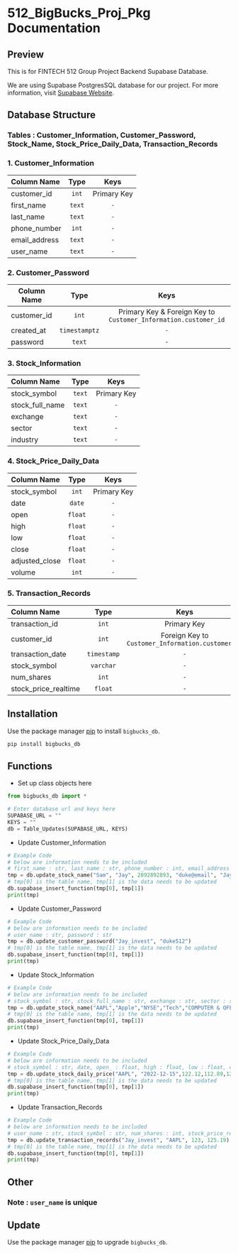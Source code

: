 # 512_BigBucks_Proj_Pkg Documentation

## Preview

This is for FINTECH 512 Group Project Backend Supabase Database.

We are using Supabase PostgresSQL database for our project. For more information, visit [Supabase Website](https://supabase.com/).

## Database Structure

### Tables : Customer_Information, Customer_Password, Stock_Name, Stock_Price_Daily_Data, Transaction_Records

### 1. Customer_Information

| Column Name   |  Type  |    Keys     |
| :------------ | :----: | :---------: |
| customer_id   | `int`  | Primary Key |
| first_name    | `text` |     `-`     |
| last_name     | `text` |     `-`     |
| phone_number  | `int`  |     `-`     |
| email_address | `text` |     `-`     |
| user_name     | `text` |     `-`     |

### 2. Customer_Password

| Column Name |     Type      |                             Keys                             |
| ----------- | :-----------: | :----------------------------------------------------------: |
| customer_id |     `int`     | Primary Key & Foreign Key to `Customer_Information.customer_id` |
| created_at  | `timestamptz` |                             `-`                              |
| password    |    `text`     |                             `-`                              |

### 3. Stock_Information

| Column Name     |  Type  |    Keys     |
| :-------------- | :----: | :---------: |
| stock_symbol    | `text` | Primary Key |
| stock_full_name | `text` |     `-`     |
| exchange        | `text` |     `-`     |
| sector          | `text` |     `-`     |
| industry        | `text` |     `-`     |
### 4.  Stock_Price_Daily_Data

| Column Name    |  Type   |    Keys     |
| :------------- | :-----: | :---------: |
| stock_symbol   |  `int`  | Primary Key |
| date           | `date`  |     `-`     |
| open           | `float` |     `-`     |
| high           | `float` |     `-`     |
| low            | `float` |     `-`     |
| close          | `float` |     `-`     |
| adjusted_close | `float` |     `-`     |
| volume         |  `int`  |     `-`     |

### 5. Transaction_Records

| Column Name          |    Type     |                       Keys                        |
| :------------------- | :---------: | :-----------------------------------------------: |
| transaction_id       |    `int`    |                    Primary Key                    |
| customer_id          |    `int`    | Foreign Key to `Customer_Information.customer_id` |
| transaction_date     | `timestamp` |                        `-`                        |
| stock_symbol         |  `varchar`  |                        `-`                        |
| num_shares           |    `int`    |                        `-`                        |
| stock_price_realtime |   `float`   |                        `-`                        |


## Installation

Use the package manager [pip](https://pip.pypa.io/en/stable/) to install `bigbucks_db`.

```bash
pip install bigbucks_db
```

## Functions

- Set up class objects here

```python
from bigbucks_db import *

# Enter database url and keys here
SUPABASE_URL = ""
KEYS = ""
db = Table_Updates(SUPABASE_URL, KEYS)
```

- Update Customer_Information

```python
# Example Code
# below are information needs to be included
# first_name : str, last_name : str, phone_number : int, email_address : str, user_name : str
tmp = db.update_stock_name("Sam", "Jay", 2892892893, "duke@email", "Jay_invest")
# tmp[0] is the table name, tmp[1] is the data needs to be updated
db.supabase_insert_function(tmp[0], tmp[1]) 
print(tmp)
```

- Update  Customer_Password

```python
# Example Code
# below are information needs to be included
# user_name : str, password : str
tmp = db.update_customer_password("Jay_invest", "duke512")
# tmp[0] is the table name, tmp[1] is the data needs to be updated
db.supabase_insert_function(tmp[0], tmp[1]) 
print(tmp)
```

- Update Stock_Information

```python
# Example Code
# below are information needs to be included
# stock_symbol : str, stock_full_name : str, exchange : str, sector : str, industry : str
tmp = db.update_stock_name("AAPL","Apple","NYSE","Tech","COMPUTER & OFFICE EQUIPMENT")
# tmp[0] is the table name, tmp[1] is the data needs to be updated
db.supabase_insert_function(tmp[0], tmp[1]) 
print(tmp)
```

- Update Stock_Price_Daily_Data

```python
# Example Code
# below are information needs to be included
# stock_symbol : str, date, open_ : float, high : float, low : float, close : float, adjusted_close : float, volume : int
tmp = db.update_stock_daily_price("AAPL", "2022-12-15",122.12,112.89,122.02,132.12,122.73,231231)
# tmp[0] is the table name, tmp[1] is the data needs to be updated
db.supabase_insert_function(tmp[0], tmp[1]) 
print(tmp)
```

- Update Transaction_Records

```python
# Example Code
# below are information needs to be included
# user_name : str, stock_symbol : str, num_shares : int, stock_price_realtime : float
tmp = db.update_transaction_records("Jay_invest", "AAPL", 123, 125.19)
# tmp[0] is the table name, tmp[1] is the data needs to be updated
db.supabase_insert_function(tmp[0], tmp[1]) 
print(tmp)
```

## Other

### Note : `user_name` is unique 

## Update

Use the package manager [pip](https://pip.pypa.io/en/stable/) to upgrade `bigbucks_db`.

